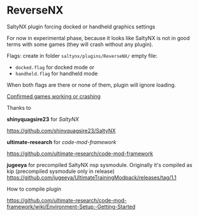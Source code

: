 # ReverseNX
SaltyNX plugin forcing docked or handheld graphics settings

For now in experimental phase, because it looks like SaltyNX is not in good terms with some games (they will crash without any plugin).

Flags:
create in folder `saltynx/plugins/ReverseNX/` empty file:
- `docked.flag` for docked mode
or
- `handheld.flag` for handheld mode 

When both flags are there or none of them, plugin will ignore loading.

>
>
[Confirmed games working or crashing](gameslist.md)
>
>

Thanks to 

**shinyquagsire23** for *SaltyNX*

https://github.com/shinyquagsire23/SaltyNX

**ultimate-research** for *code-mod-framework*

https://github.com/ultimate-research/code-mod-framework

**jugeeya** for precompiled SaltyNX nsp sysmodule. Originally it's compiled as kip (precompiled sysmodule only in release)
https://github.com/jugeeya/UltimateTrainingModpack/releases/tag/1.1



How to compile plugin

https://github.com/ultimate-research/code-mod-framework/wiki/Environment-Setup:-Getting-Started
